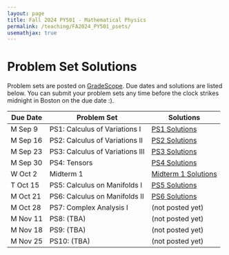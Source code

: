 ```yaml
---
layout: page
title: Fall 2024 PY501 - Mathematical Physics
permalink: /teaching/FA2024_PY501_psets/
usemathjax: true
---
```

<script>
MathJax = {
  tex: {
    inlineMath: [['$', '$'], ['\\(', '\\)']]
  }
};
</script>
<script id="MathJax-script" async
  src="https://cdn.jsdelivr.net/npm/mathjax@3/es5/tex-chtml.js">
</script>

# Problem Set Solutions

Problem sets are posted on [GradeScope](http://www.gradescope.com). Due dates and solutions are listed below. You can submit your problem sets any time before the clock strikes midnight in Boston on the due date :). 

|Due Date| Problem Set | Solutions|
|-------|-------|------------|
M Sep 9 | PS1: Calculus of Variations I | [PS1 Solutions](http://physics.bu.edu/~hongwan/PY501_Fall2024/PS1.pdf) |
M Sep 16 | PS2: Calculus of Variations II | [PS2 Solutions](http://physics.bu.edu/~hongwan/PY501_Fall2024/PS2.pdf) |
M Sep 23 | PS3: Calculus of Variations III | [PS3 Solutions](http://physics.bu.edu/~hongwan/PY501_Fall2024/PS3.pdf) |
M Sep 30 | PS4: Tensors  | [PS4 Solutions](http://physics.bu.edu/~hongwan/PY501_Fall2024/PS4.pdf) |
W Oct 2  | Midterm 1 | [Midterm 1 Solutions](https://physics.bu.edu/~hongwan/PY501_Fall2024/Midterm1.pdf) |
T Oct 15 | PS5: Calculus on Manifolds I | [PS5 Solutions](http://physics.bu.edu/~hongwan/PY501_Fall2024/PS5.pdf) |
M Oct 21 | PS6: Calculus on Manifolds II | [PS6 Solutions](http://physics.bu.edu/~hongwan/PY501_Fall2024/PS6.pdf) |
M Oct 28 | PS7: Complex Analysis I | (not posted yet) |
M Nov 11 | PS8: (TBA)  | (not posted yet) |
M Nov 18 | PS9: (TBA)  | (not posted yet) |
M Nov 25 | PS10: (TBA) | (not posted yet) |



